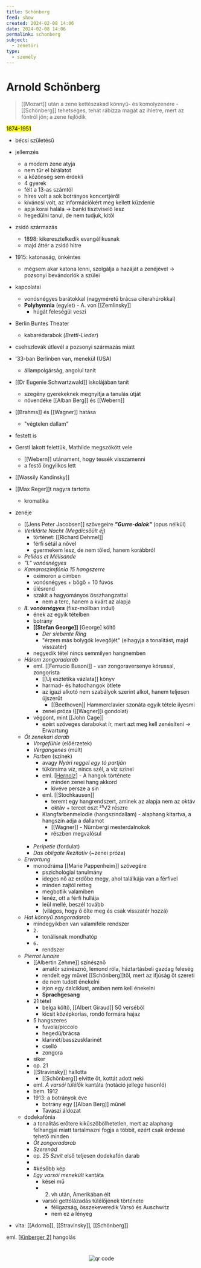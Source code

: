 ```yaml
---
title: Schönberg
feed: show
created: 2024-02-08 14:06
date: 2024-02-08 14:06
permalink: schonberg
subject:
  - zenetöri
type:
  - személy
---
```

# Arnold Schönberg

> [[Mozart]] után a zene kettészakad könnyű- és komolyzenére - [[Schönberg]] tehetséges, tehát rábízza magát az ihletre, mert az föntről jön; a zene fejlődik

<mark>1874-1951</mark>
- bécsi születésű

- jellemzés
	- a modern zene atyja
	- nem tűr el bírálatot
	- a kőzönség sem érdekli
	- 4 gyerek
	- félt a 13-as számtól
	- híres volt a sok botrányos koncertjéről
	- kíváncsi volt, az információkért meg kellett küzdenie
	- apja korai halála -> banki tisztviselő lesz
	- hegedűlni tanul, de nem tudjuk, kitől
- zsidó származás
	- 1898: kikeresztelkedik evangélikusnak
	- majd áttér a zsidó hitre
- 1915: katonaság, önkéntes
	- mégsem akar katona lenni, szolgálja a hazáját a zenéjével -> pozsonyi bevándorlók a szülei
- kapcolatai
	- vonósnégyes barátokkal (nagyméretű brácsa citerahúrokkal)
	- **Polyhymnia** (egylet) - A. von [[Zemlinsky]]
		- húgát feleségül veszi
- Berlin Buntes Theater
	- kabarédarabok (*Brettl-Lieder*)
- csehszlovák útlevél a pozsonyi származás miatt
- '33-ban Berlinben van, menekül (USA)
	- állampolgárság, angolul tanít
- [[Dr Eugenie Schwartzwald]] iskolájában tanít
	- szegény gyerekeknek megnyitja a tanulás útját
	- növendéke [[Alban Berg]] és [[Webern]]
- [[Brahms]] és [[Wagner]] hatása
	- "végtelen dallam"
- festett is
- Gerstl lakott felettük, Mathilde megszökött vele
	- [[Webern]] utánament, hogy tessék visszamenni
	- a festő öngyilkos lett
- [[Wassily Kandinsky]]
- [[Max Reger]]t nagyra tartotta
	- kromatika

- zenéje
	- [[Jens Peter Jacobsen]] szövegeire ***"Gurre-dalok"*** (opus nélkül)
	- *Verklärte Nacht (Megdicsőült éj)*
		- történet: [[Richard Dehmel]]
		- férfi sétál a nővel
		- gyermekem lesz, de nem tőled, hanem korábbról
	- *Pelléas et Mélisande*
	- *"I." vonósnégyes*
	- *Kamaraszimfónia 15 hangszerre*
		- oximoron a címben
		- vonósnégyes + bőgő + 10 fúvós
		- ülésrend
		- szakít a hagyományos összhangzattal
			- nem a terc, hanem a kvárt az alapja
	- ***II. vonósnégyes*** (fisz-mollban indul)
		- ének az egyik tételben
		- botrány
		- **[[Stefan George]]** [George] költő
			- *Der siebente Ring*
			- "érzem más bolygók levegőjét" (elhagyja a tonalitást, majd visszatér)
		- negyedik tétel nincs semmilyen hangnemben
	- *Három zongoradarab*
		- eml. [[Ferrucio Busoni]] - van zongoraversenye kórussal, zongorista
			- [[Új esztétika vázlata]] könyv
			- harmad- és hatodhangok ötlete
			- az igazi alkotó nem szabályok szerint alkot, hanem teljesen újszerűt
				- [[Beethoven]] Hammerclavier szonáta egyik tétele ilyesmi
			- zenei próza ([[Wagner]]i gondolat)
		- végpont, mint [[John Cage]]
			- ezért szöveges darabokat ír, mert azt meg kell zenésíteni -> Erwartung
	- *Öt zenekari darab*
		- *Vorgefühle* (előérzetek)
		- *Vergangenes* (múlt)
		- *Farben* (színek)
			- avagy *Nyári reggel egy tó partján*
			- tükörsima víz, nincs szél, a víz színei
			- eml. [[Hernolz]](?) - A hangok története
				- minden zenei hang akkord
				- kivéve persze a sin
			- eml. [[Stochkausen]]
				- teremt egy hangrendszert, aminek az alapja nem az oktáv
				- oktáv + tercet oszt ²⁵√2 részre
			- Klangfarbenmelodie (hangszíndallam) - alaphang kitartva, a hangszín adja a dallamot
				- [[Wagner]] - Nürnbergi mesterdalnokok
				- részben megvalósul
				- 
		- *Peripetie* (fordulat)
		- *Das obligate Rezitativ* (~zenei próza)
	- *Erwartung*
		- monodráma [[Marie Pappenheim]] szövegére
			- pszichológiai tanulmány
			- ideges nő az erdőbe megy, ahol találkája van a férfivel
			- minden zajtól retteg
			- megbotlik valamiben
			- lenéz, ott a férfi hullája
			- leül mellé, beszél tovább
			- (világos, hogy ő ölte meg és csak visszatér hozzá)
	- *Hat könnyű zongoradarab*
		- mindegyikben van valamiféle rendszer
		- `2.`
			- tonálisnak mondhatóp
		- `6.`
			- rendszer
	- *Pierrot lunaire*
		- [[Albertin Zehme]] színésznő
			- amatőr színésznő, lemond róla, háztartásbeli gazdag feleség
			- rendelt egy művet [[Schönberg]]től, mert az ifjúság őt szereti
			- de nem tudott énekelni
			- írjon egy dalciklust, amiben nem kell énekelni
			- **Sprachgesang**
		- 21 tétel
			- belga költő, [[Albert Giraud]] 50 verséből
			- kicsit középkorias, rondó formára hajaz
		- 5 hangszeres
			- fuvola/piccolo
			- hegedű/brácsa
			- klarinét/basszusklarinét
			- cselló
			- zongora
		- siker
		- op. 21
		- [[Stravinsky]] hallotta
			- [[Schönberg]] elvitte őt, kottát adott neki
		- eml. *A varsói túlélők* kantáta (notáció jellege hasonló)
		- bem. 1912
		- 1913: a botrányok éve
			- botrány egy [[Alban Berg]] műnél
			- Tavaszi áldozat
	- dodekafónia
		- a tonalitás erőtere kiküszöbölhetetlen, mert az alaphang felhangjai miatt tartalmazni fogja a többit, ezért csak érdessé tehető minden
		- *Öt zongoradarab*
		- *Szerenád*
		- op. 25 *Szvit* első teljesen dodekafón darab
		- 
		- #később kép
		- *Egy varsói menekült* kantáta
			- kései mű
			- 2. vh után, Amerikában élt
			- varsói gettólázadás túlélőjének története
				- féligazság, összekeveredik Varsó és Auschwitz
				- nem ez a lényeg
- vita: [[Adorno]], [[Stravinsky]], [[Schönberg]]

eml. [[Kinberger 2]](?) hangolás
#
<p style="text-align: center;"><img src="https://chart.googleapis.com/chart?cht=qr&chl=https://notes.andrasdenes.com/schonberg&chs=180x180&choe=UTF-8&chld=L|2" alt="qr code"></p>
